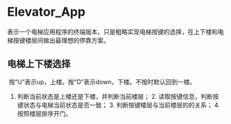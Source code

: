 # Elevator_App

​	表示一个电梯应用程序的终端版本，只是粗略实现电梯按键的选择，在上下楼和电梯按键楼层间做出最理想的停靠方案。



## 电梯上下楼选择

​	按“U”表示up，上楼。按“D”表示down，下楼。不按时默认回到一楼。

1. 判断当前状态是上楼还是下楼，并判断当前楼层；
 	2. 读取按键信息，判断按键状态与电梯当前状态是否一致；
 	3. 判断按键楼层与当前楼层的的关系；
 	4. 按照楼层排序开门。

​	